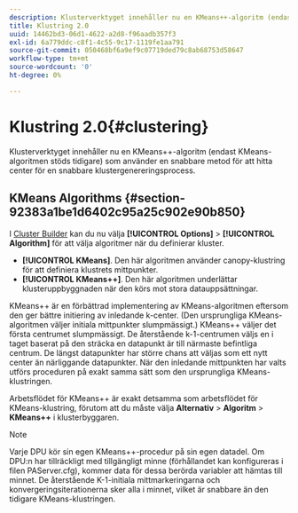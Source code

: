 ```yaml
---
description: Klusterverktyget innehåller nu en KMeans++-algoritm (endast KMeans-algoritmen stöds tidigare) som använder en snabbare metod för att hitta center för en snabbare klustergenereringsprocess.
title: Klustring 2.0
uuid: 14462bd3-06d1-4622-a2d8-f96aadb357f3
exl-id: 6a779ddc-c8f1-4c55-9c17-1119fe1aa791
source-git-commit: 050468bf6a9ef9c07719ded79c8ab68753d58647
workflow-type: tm+mt
source-wordcount: '0'
ht-degree: 0%

---
```


# Klustring 2.0{#clustering}

Klusterverktyget innehåller nu en KMeans++-algoritm (endast KMeans-algoritmen stöds tidigare) som använder en snabbare metod för att hitta center för en snabbare klustergenereringsprocess.

## KMeans Algorithms {#section-92383a1be1d6402c95a25c902e90b850}

I [Cluster Builder](https://experienceleague.adobe.com/docs/data-workbench/using/client/analysis-visualizations/visitor-cluster/c-visitor-cluster.html?lang=en) kan du nu välja **[!UICONTROL Options]** > **[!UICONTROL Algorithm]** för att välja algoritmer när du definierar kluster.

* **[!UICONTROL KMeans]**. Den här algoritmen använder canopy-klustring för att definiera klustrets mittpunkter.
* **[!UICONTROL KMeans++]**. Den här algoritmen underlättar klusteruppbyggnaden när den körs mot stora datauppsättningar.

<!-- <a id="section_8193A6D60C5540BB985085BE670B4544"></a> -->

KMeans++ är en förbättrad implementering av KMeans-algoritmen eftersom den ger bättre initiering av inledande k-center. (Den ursprungliga KMeans-algoritmen väljer initiala mittpunkter slumpmässigt.) KMeans++ väljer det första centrumet slumpmässigt. De återstående k-1-centrumen väljs en i taget baserat på den sträcka en datapunkt är till närmaste befintliga centrum. De längst datapunkter har större chans att väljas som ett nytt center än närliggande datapunkter. När den inledande mittpunkten har valts utförs proceduren på exakt samma sätt som den ursprungliga KMeans-klustringen.

Arbetsflödet för KMeans++ är exakt detsamma som arbetsflödet för KMeans-klustring, förutom att du måste välja **Alternativ** > **Algoritm** > **KMeans++** i klusterbyggaren.

>[!NOTE]
>
>Varje DPU kör sin egen KMeans++-procedur på sin egen datadel. Om DPU:n har tillräckligt med tillgängligt minne (förhållandet kan konfigureras i filen PAServer.cfg), kommer data för dessa berörda variabler att hämtas till minnet. De återstående K-1-initiala mittmarkeringarna och konvergeringsiterationerna sker alla i minnet, vilket är snabbare än den tidigare KMeans-klustringen.
